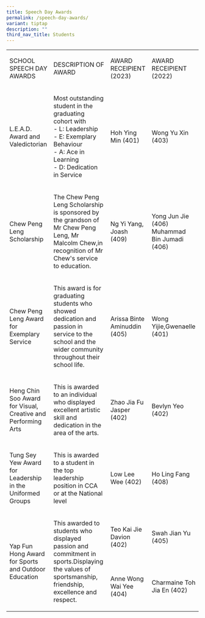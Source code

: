 ```yaml
---
title: Speech Day Awards
permalink: /speech-day-awards/
variant: tiptap
description: ""
third_nav_title: Students
---
```

<table style="minWidth: 100px">
<colgroup>
<col>
<col>
<col>
<col>
</colgroup>
<tbody>
<tr>
<td rowspan="1" colspan="1">
<p>SCHOOL SPEECH DAY AWARDS</p>
</td>
<td rowspan="1" colspan="1">
<p>DESCRIPTION OF AWARD</p>
</td>
<td rowspan="1" colspan="1">
<p>AWARD RECEIPIENT (2023)</p>
</td>
<td rowspan="1" colspan="1">
<p>AWARD RECEIPIENT (2022)</p>
</td>
</tr>
<tr>
<td rowspan="1" colspan="1">
<p>L.E.A.D. Award and Valedictorian</p>
</td>
<td rowspan="1" colspan="1">
<p>Most outstanding student in the graduating cohort with
<br>- L: Leadership
<br>- E: Exemplary Behaviour
<br>- A: Ace in Learning
<br>- D: Dedication in Service</p>
</td>
<td rowspan="1" colspan="1">
<p>Hoh Ying Min (401)</p>
</td>
<td rowspan="1" colspan="1">
<p>Wong Yu Xin (403)</p>
</td>
</tr>
<tr>
<td rowspan="1" colspan="1">
<p>Chew Peng Leng Scholarship</p>
</td>
<td rowspan="1" colspan="1">
<p>The Chew Peng Leng Scholarship is sponsored by the grandson of Mr Chew
Peng Leng, Mr Malcolm Chew,in recognition of Mr Chew's service to education.</p>
</td>
<td rowspan="1" colspan="1">
<p>Ng Yi Yang, Joash (409)</p>
</td>
<td rowspan="1" colspan="1">
<p>Yong Jun Jie (406)
<br>Muhammad Bin Jumadi (406)</p>
</td>
</tr>
<tr>
<td rowspan="1" colspan="1">
<p>Chew Peng Leng Award for Exemplary Service</p>
</td>
<td rowspan="1" colspan="1">
<p>This award is for graduating students who showed dedication and passion
in service to the school and the wider community throughout their school
life.</p>
</td>
<td rowspan="1" colspan="1">
<p>Arissa Binte Aminuddin (405)</p>
</td>
<td rowspan="1" colspan="1">
<p>Wong Yijie,Gwenaelle (401)</p>
</td>
</tr>
<tr>
<td rowspan="1" colspan="1">
<p>Heng Chin Soo Award for Visual, Creative and Performing Arts</p>
</td>
<td rowspan="1" colspan="1">
<p>This is awarded to an individual who displayed excellent artistic skill
and dedication in the area of the arts.</p>
</td>
<td rowspan="1" colspan="1">
<p>Zhao Jia Fu Jasper (402)</p>
</td>
<td rowspan="1" colspan="1">
<p>Bevlyn Yeo (402)</p>
</td>
</tr>
<tr>
<td rowspan="1" colspan="1">
<p>Tung Sey Yew Award for Leadership in the Uniformed Groups</p>
</td>
<td rowspan="1" colspan="1">
<p>This is awarded to a student in the top leadership position in CCA or
at the National level</p>
</td>
<td rowspan="1" colspan="1">
<p>Low Lee Wee (402)</p>
</td>
<td rowspan="1" colspan="1">
<p>Ho Ling Fang (408)</p>
</td>
</tr>
<tr>
<td rowspan="2" colspan="1">
<p>Yap Fun Hong Award for Sports and Outdoor Education</p>
</td>
<td rowspan="2" colspan="1">
<p>This awarded to students who displayed passion and commitment in sports.Displaying
the values of sportsmanship, friendship, excellence and respect.</p>
</td>
<td rowspan="1" colspan="1">
<p>Teo Kai Jie Davion (402)</p>
</td>
<td rowspan="1" colspan="1">
<p>Swah Jian Yu (405)</p>
</td>
</tr>
<tr>
<td rowspan="1" colspan="1">
<p>Anne Wong Wai Yee (404)</p>
</td>
<td rowspan="1" colspan="1">
<p>Charmaine Toh Jia En (402)</p>
</td>
</tr>
</tbody>
</table>
<p></p>